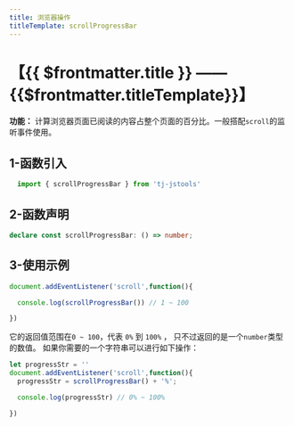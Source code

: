 ```yaml
---
title: 浏览器操作
titleTemplate: scrollProgressBar
---
```


# 【{{ $frontmatter.title }} —— {{$frontmatter.titleTemplate}}】

**功能：** 计算浏览器页面已阅读的内容占整个页面的百分比。一般搭配`scroll`的监听事件使用。

## 1-函数引入

```js 
  import { scrollProgressBar } from 'tj-jstools'
```
## 2-函数声明
```ts
declare const scrollProgressBar: () => number;
```

## 3-使用示例

```js
document.addEventListener('scroll',function(){

  console.log(scrollProgressBar()) // 1 ~ 100

})
```

它的返回值范围在`0 ~ 100`，代表 `0%` 到 `100%` ， 只不过返回的是一个`number`类型的数值。
如果你需要的一个字符串可以进行如下操作：

```js
let progressStr = ''
document.addEventListener('scroll',function(){
  progressStr = scrollProgressBar() + '%';

  console.log(progressStr) // 0% ~ 100%

})
```
